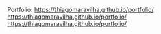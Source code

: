 Portfolio:
https://thiagomaravilha.github.io/portfolio/
https://thiagomaravilha.github.io/portfolio/
https://thiagomaravilha.github.io/portfolio/
